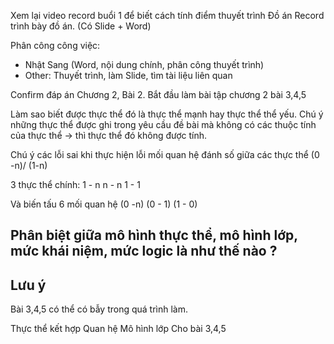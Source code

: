 
Xem lại video record buổi 1 để biết cách tính điểm thuyết trình
Đồ án
Record trình bày đồ án. (Có Slide + Word)

Phân công công việc:
+ Nhật Sang (Word, nội dung chính, phân công thuyết trình)
+ Other: Thuyết trình, làm Slide, tìm tài liệu liên quan


Confirm đáp án Chương 2, Bài 2.
Bắt đầu làm bài tập chương 2 bài 3,4,5


Làm sao biết được thực thể đó là thực thể mạnh hay thực thể thể yếu.
Chú ý những thực thể được ghi trong yêu cầu đề bài mà không có các thuộc tính của thực thể -> thì thực thể đó không được tính.

Chú ý các lỗi sai khi thực hiện lỗi mối quan hệ đánh số giữa các thực thể (0 -n)/ (1-n)

3 thực thể chính:
1 - n
n - n
1 - 1

Và biến tấu 6 mối quan hệ (0 -n) (0 - 1) (1 - 0)


## Phân biệt giữa mô hình thực thể, mô hình lớp, mức khái niệm, mức logic là như thế nào ?



## Lưu ý
Bài 3,4,5 có thể có bẫy trong quá trình làm.


Thực thể kết hợp
Quan hệ
Mô hình lớp
Cho bài 3,4,5
